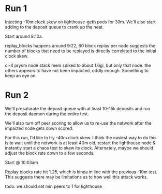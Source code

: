 # Run 1

Injecting -10m clock skew on lighthouse-geth pods for 30m. We'll also start adding to the deposit queue to crank up the heat.



Start around 9:10a.

replay_blocks happens around 9:22, 60 block replay per node suggests the number of blocks that need to be replayed is directly correlated to the initial clock skew.

cl-4 prysm node stack mem spiked to about 1.6gi, but only that node. the others appears to have not been impacted, oddly enough. Something to keep an eye on.


# Run 2

We'll presaturate the deposit queue with at least 10-15k deposits and run the deposit daemon during the entire test.

We'll also turn off peer scoring to allow us to re-use the network after the impacted node gets down scored.

For this run, I'd like to try -40m clock skew. I think the easiest way to do this is to wait until the network is at least 40m old, restart the lighthouse node & instantly start a chaos test to skew its clock. Alternately, maybe we should adjust the block rate down to a few seconds.

Start @ 10:03am

Replay blocks rate hit 1.25, which is kinda in line with the previous -10m test. This suggests there may be limitations as to how well this attack works.

todo: we should set min peers to 1 for lighthouse